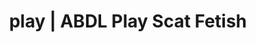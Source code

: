 ---
categories:
- Fantasy Kink
- Vintage Boudoir
- Slow Burn
- Roleplay Fantasies
- Sapphic Desires
image: /assets/images/1747714248372.webp
layout: post
schema:
  description: Premium adult content featuring Scat Fetish, ABDL Play. High-quality
    artwork with erotic themes.
  keywords:
  - Alt Romance
  - Femdom
  - ABDL Play
  - Inclusive Desire
  - AI Erotica
  - Scat Fetish
  name: 1747714248372 | Scat Fetish ABDL Play
  type: VisualArtwork
seo:
  description: Featured content with premium ABDL Play, Scat Fetish. HD images available.
  keywords: ABDL Play, Scat Fetish
  og_image: /assets/images/1747714248372.webp
  schema_type: VisualArtwork
tags:
- '#play'
- Scat Fetish
- ABDL Play
title: play | ABDL Play Scat Fetish
---